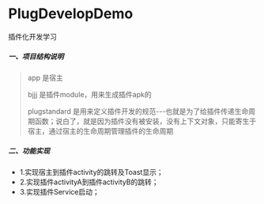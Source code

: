 # PlugDevelopDemo
插件化开发学习

##### 一、项目结构说明
> app 是宿主
>
> bjjj 是插件module，用来生成插件apk的
>
> plugstandard 是用来定义插件开发的规范---也就是为了给插件传递生命周期函数；说白了，就是因为插件没有被安装，没有上下文对象，只能寄生于宿主，通过宿主的生命周期管理插件的生命周期

##### 二、功能实现
* 1.实现宿主到插件activity的跳转及Toast显示；
* 2.实现插件activityA到插件activityB的跳转；
* 3.实现插件Service启动；

